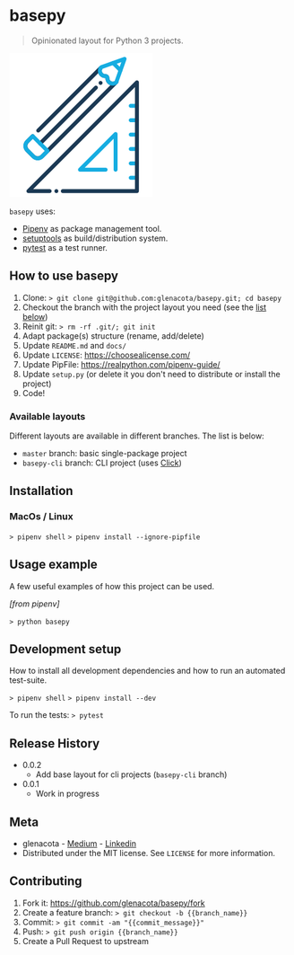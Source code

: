 # basepy
> Opinionated layout for Python 3 projects.

![industry_robot](docs/construction_plan.png)

`basepy` uses:
- [Pipenv](https://pipenv.pypa.io/en/latest/) as package management tool.
- [setuptools](https://setuptools.readthedocs.io/en/latest/) as build/distribution system.
- [pytest](https://docs.pytest.org/en/latest/) as a test runner.

## How to use basepy
1. Clone: `> git clone git@github.com:glenacota/basepy.git; cd basepy`
2. Checkout the branch with the project layout you need (see the [list below](###-available-layouts))
3. Reinit git: `> rm -rf .git/; git init`
4. Adapt package(s) structure (rename, add/delete)
5. Update `README.md` and `docs/`
6. Update `LICENSE`: https://choosealicense.com/
7. Update PipFile: https://realpython.com/pipenv-guide/
8. Update `setup.py` (or delete it you don't need to distribute or install the project)
9. Code!

### Available layouts
Different layouts are available in different branches. The list is below:
- `master` branch: basic single-package project
- `basepy-cli` branch: CLI project (uses [Click](https://click.palletsprojects.com/en/7.x/))

## Installation
### MacOs / Linux

`> pipenv shell`
`> pipenv install --ignore-pipfile`

## Usage example
A few useful examples of how this project can be used.

*[from pipenv]*

`> python basepy`

## Development setup
How to install all development dependencies and how to run an automated test-suite.

`> pipenv shell`
`> pipenv install --dev`

To run the tests:
`> pytest`

## Release History
- 0.0.2
  - Add base layout for cli projects (`basepy-cli` branch) 
- 0.0.1
  - Work in progress

## Meta
- glenacota - [Medium](https://medium.com/@guido.lenacota) - [Linkedin](https://www.linkedin.com/in/guidolenacota)
- Distributed under the MIT license. See `LICENSE` for more information.

## Contributing
1. Fork it: https://github.com/glenacota/basepy/fork
2. Create a feature branch: `> git checkout -b {{branch_name}}`
3. Commit: `> git commit -am "{{commit_message}}"`
4. Push: `> git push origin {{branch_name}}`
5. Create a Pull Request to upstream